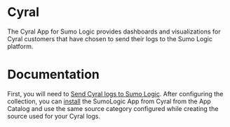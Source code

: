
# Cyral

The Cyral App for Sumo Logic provides dashboards and visualizations for Cyral customers that have chosen to send their logs to the Sumo Logic platform.

# Documentation
First, you will need to [Send Cyral logs to Sumo Logic](https://cyral.com/docs/integration-siem#send-cyral-logs-to-sumo-logic). After configuring the collection,
you can [install](https://help.sumologic.com/05Search/Library/Apps-in-Sumo-Logic/Install-Apps-from-the-Library) the SumoLogic App from Cyral from the App Catalog
and use the same source category configured while creating the source used for your Cyral logs.
